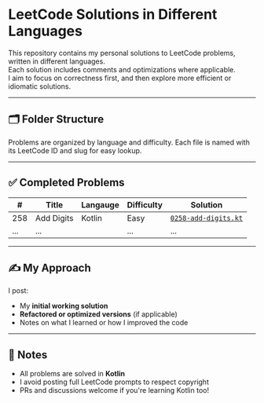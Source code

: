 # LeetCode Solutions in Different Languages

This repository contains my personal solutions to LeetCode problems, written in different languages.  
Each solution includes comments and optimizations where applicable.  
I aim to focus on correctness first, and then explore more efficient or idiomatic solutions.

---

## 🗂️ Folder Structure


Problems are organized by language and difficulty. Each file is named with its LeetCode ID and slug for easy lookup.

---

## ✅ Completed Problems

| #   | Title         | Langauge | Difficulty | Solution                                        |
|-----|---------------|----------|------------|-------------------------------------------------|
| 258 | Add Digits    | Kotlin   | Easy       | [`0258-add-digits.kt`](easy/0258-add-digits.kt) |
| ... | ...           |          | ...        | ...                                             |    

---

## ✍️ My Approach

I post:
- My **initial working solution**
- **Refactored or optimized versions** (if applicable)
- Notes on what I learned or how I improved the code

---

## 📌 Notes

- All problems are solved in **Kotlin**
- I avoid posting full LeetCode prompts to respect copyright
- PRs and discussions welcome if you're learning Kotlin too!


